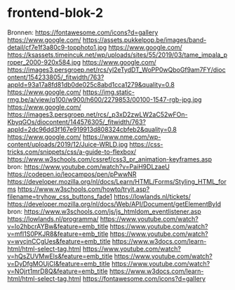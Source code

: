 # frontend-blok-2
Bronnen: https://fontawesome.com/icons?d=gallery
https://www.google.com/ https://assets.pukkelpop.be/images/band-detail/cf7e1f3a80c9-topphoto1.jpg 
https://www.google.com/   https://ksassets.timeincuk.net/wp/uploads/sites/55/2019/03/tame_impala_proper_2000-920x584.jpg
https://www.google.com/ https://images3.persgroep.net/rcs/yl2eTydDT_WoPP0wQboGf9am7FY/diocontent/154233805/_fitwidth/763?appId=93a17a8fd81db0de025c8abd1cca1279&quality=0.8
https://www.google.com/   https://img.static-rmg.be/a/view/q100/w900/h600/2279853/00100-1547-rgb-jpg.jpg
https://www.google.com/ https://images3.persgroep.net/rcs/_p3xD2zwLW2aC52wFOn-KbyqGOs/diocontent/144576305/_fitwidth/763?appId=2dc96dd3f167e919913d808324cbfeb2&quality=0.8
https://www.google.com/ https://www.nme.com/wp-content/uploads/2019/12/Juice-WRLD.jpg
https://css-tricks.com/snippets/css/a-guide-to-flexbox/
https://www.w3schools.com/cssref/css3_pr_animation-keyframes.asp
bron: https://www.youtube.com/watch?v=PaiH9DLzaeU 
https://codepen.io/leocampos/pen/pPwwNR
https://developer.mozilla.org/nl/docs/Learn/HTML/Forms/Styling_HTML_forms
https://www.w3schools.com/howto/tryit.asp?filename=tryhow_css_buttons_fade1
https://lowlands.nl/tickets/
https://developer.mozilla.org/nl/docs/Web/API/Document/getElementById
bron: https://www.w3schools.com/js/js_htmldom_eventlistener.asp
https://lowlands.nl/programma/
https://www.youtube.com/watch?v=Io2hbcrAYBw&feature=emb_title
https://www.youtube.com/watch?v=mfI1S0PKJR8&feature=emb_title
https://www.youtube.com/watch?v=wycjnCCgUes&feature=emb_title
https://www.w3docs.com/learn-html/html-select-tag.html
https://www.youtube.com/watch?v=hQsZUVMwEls&feature=emb_title
https://www.youtube.com/watch?v=DyDfgMOUjCI&feature=emb_title
https://www.youtube.com/watch?v=NOjrt1mrD8Q&feature=emb_title
https://www.w3docs.com/learn-html/html-select-tag.html
https://fontawesome.com/icons?d=gallery
